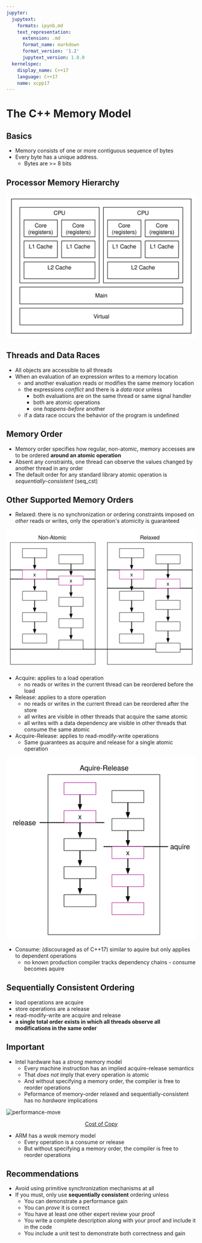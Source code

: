```yaml
---
jupyter:
  jupytext:
    formats: ipynb,md
    text_representation:
      extension: .md
      format_name: markdown
      format_version: '1.2'
      jupytext_version: 1.8.0
  kernelspec:
    display_name: C++17
    language: C++17
    name: xcpp17
---
```


<!-- #region slideshow={"slide_type": "slide"} -->
# The C++ Memory Model

## Basics

- Memory consists of one or more contiguous sequence of bytes
- Every byte has a unique address.
    - Bytes are >= 8 bits
<!-- #endregion -->

<!-- #region slideshow={"slide_type": "slide"} -->
## Processor Memory Hierarchy

![Memory Hierarchy](img/memory-hierarchy.svg)
<!-- #endregion -->

<!-- #region slideshow={"slide_type": "slide"} -->
## Threads and Data Races

- All objects are accessible to all threads
- When an evaluation of an expression writes to a memory location
    - and another evaluation reads or modifies the same memory location
    - the expressions _conflict_ and there is a _data race_ unless
        - both evaluations are on the same thread or same signal handler
        - both are atomic operations
        - one _happens-before_ another
    - if a data race occurs the behavior of the program is undefined
<!-- #endregion -->

<!-- #region slideshow={"slide_type": "slide"} -->
## Memory Order

- Memory order specifies how regular, non-atomic, memory accesses are to be ordered **around an atomic operation**
- Absent any constraints, one thread can observe the values changed by another thread in any order
- The default order for any standard library atomic operation is _sequentially-consistent_ (seq_cst)

<!-- #endregion -->

<!-- #region slideshow={"slide_type": "slide"} -->
## Other Supported Memory Orders

- Relaxed: there is no synchronization or ordering constraints imposed on _other_ reads or writes, only the operation's atomicity is guaranteed
<!-- #endregion -->

<!-- #region slideshow={"slide_type": "slide"} -->
![performance-move](img/memory-relaxed.svg)
<!-- #endregion -->

<!-- #region slideshow={"slide_type": "slide"} -->
- Acquire: applies to a load operation
    - no reads or writes in the current thread can be reordered before the load
- Release: applies to a store operation
    - no reads or writes in the current thread can be reordered after the store
    - all writes are visible in other threads that acquire the same atomic
    - all writes with a data dependency are visible in other threads that consume the same atomic
- Acquire-Release: applies to read-modify-write operations
    - Same guarantees as acquire and release for a single atomic operation
<!-- #endregion -->

<!-- #region slideshow={"slide_type": "slide"} -->
![performance-move](img/memory-aquire-release.svg)
<!-- #endregion -->

<!-- #region slideshow={"slide_type": "slide"} -->
- Consume: (discouraged as of C++17) similar to aquire but only applies to dependent operations
    - no known production compiler tracks dependency chains - consume becomes aquire
<!-- #endregion -->

<!-- #region slideshow={"slide_type": "slide"} -->
## Sequentially Consistent Ordering

- load operations are acquire
- store operations are a release
- read-modify-write are acquire and release
- **a single total order exists in which all threads observe all modifications in the same order**
<!-- #endregion -->

<!-- #region slideshow={"slide_type": "slide"} -->
## Important

- Intel hardware has a _strong_ memory model
    - Every machine instruction has an implied acquire-release semantics
    - That _does not_ imply that every operation is atomic
    - And without specifying a memory order, the compiler is free to reorder operations
    - Peformance of memory-order relaxed and sequentially-consistent has no _hardware_ implications
<!-- #endregion -->

<!-- #region slideshow={"slide_type": "slide"} -->
![performance-move](img/performance-move.png)

<div style="text-align:center">
    <a style="text-align:center" href="http://quick-bench.com/p13s_cSQ0JTeMUGcttdS1EFHVcE">Cost of Copy</a>
</div>
<!-- #endregion -->

<!-- #region slideshow={"slide_type": "slide"} -->
- ARM has a _weak_ memory model
    - Every operation is a consume or release
    - But without specifying a memory order, the compiler is free to reorder operations
<!-- #endregion -->

<!-- #region slideshow={"slide_type": "slide"} -->
## Recommendations

- Avoid using primitive synchronization mechanisms at all
- If you must, only use **sequentially consistent** ordering unless
    - You can demonstrate a performance gain
    - You can _prove_ it is correct
    - You have at least one other expert review your proof
    - You write a complete description along with your proof and include it in the code
    - You include a unit test to demonstrate both correctness and gain
<!-- #endregion -->
